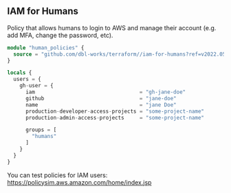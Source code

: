 ## IAM for Humans

Policy that allows humans to login to AWS and manage their account (e.g. add MFA, change the password, etc).


```terraform
module "human_policies" {
  source = "github.com/dbl-works/terraform//iam-for-humans?ref=v2022.05.27"
}
```

```terraform
locals {
  users = {
    gh-user = {
      iam                                  = "gh-jane-doe"
      github                               = "jane-doe"
      name                                 = "jane Doe"
      production-developer-access-projects = "some-project-name"
      production-admin-access-projects     = "some-project-name"

      groups = [
        "humans"
      ]
    }
  }
}
```


You can test policies for IAM users: https://policysim.aws.amazon.com/home/index.jsp
